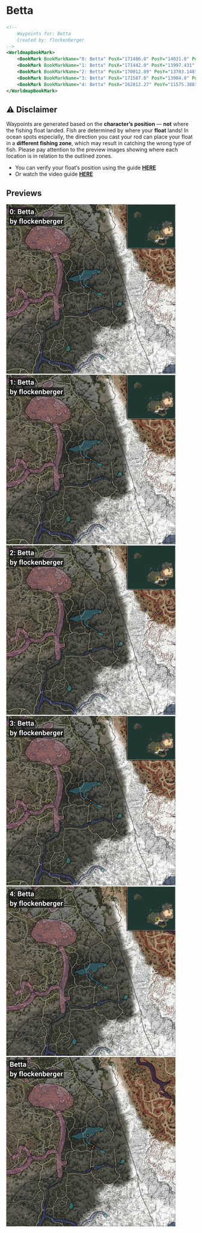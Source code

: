 # Betta
```xml
<!--
    Waypoints for: Betta
    Created by: flockenberger
-->
<WorldmapBookMark>
    <BookMark BookMarkName="0: Betta" PosX="171486.0" PosY="14031.0" PosZ="-351920.0" />
    <BookMark BookMarkName="1: Betta" PosX="171442.0" PosY="13997.431" PosZ="-352122.7" />
    <BookMark BookMarkName="2: Betta" PosX="170012.89" PosY="13783.148" PosZ="-353720.22" />
    <BookMark BookMarkName="3: Betta" PosX="171587.0" PosY="13904.0" PosZ="-351422.0" />
    <BookMark BookMarkName="4: Betta" PosX="162812.27" PosY="11575.388" PosZ="-335833.6" />
</WorldmapBookMark>
```

## ⚠️ Disclaimer
Waypoints are generated based on the __**character’s position**__ — __not__ where the fishing float landed.
Fish are determined by where your **float** lands!
In ocean spots especially, the direction you cast your rod can place your float in a **different fishing zone**, which may result in catching the wrong type of fish.
Please pay attention to the preview images showing where each location is in relation to the outlined zones.

- You can verify your float’s position using the guide [**HERE**](https://flockenberger.github.io/bdo-fish-position/)
- Or watch the video guide [**HERE**](https://youtu.be/t-VXcRoNojk)

## Previews
<img src="./Betta_0_Preview.webp" width="450"/> <img src="./Betta_1_Preview.webp" width="450"/> <img src="./Betta_2_Preview.webp" width="450"/> <img src="./Betta_3_Preview.webp" width="450"/> <img src="./Betta_4_Preview.webp" width="450"/> <img src="./Betta_Preview.webp" width="450"/> 
